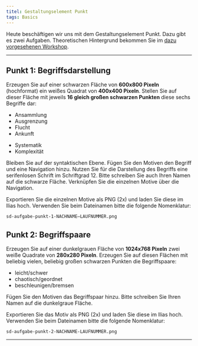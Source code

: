 ```yaml
---
titel: Gestaltungselement Punkt
tags: Basics
---
```


Heute beschäftigen wir uns mit dem Gestaltungselement Punkt. Dazu gibt es zwei Aufgaben. Theoretischen Hintergrund bekommen Sie im [dazu vorgesehenen Workshop](/mi-bachelor-screendesign/lehrveranstaltungen/020-workshop-punkt-linie/).

---

## Punkt 1: Begriffsdarstellung

Erzeugen Sie auf einer schwarzen Fläche von **600x800 Pixeln** (hochformat) ein weißes Quadrat von **400x400 Pixeln**. Stellen Sie auf dieser Fläche mit jeweils **16 gleich großen schwarzen Punkten** diese sechs Begriffe dar:

 <!-- Streuung -->
 - Ansammlung
 - Ausgrenzung
 - Flucht
 - Ankunft
 <!-- Verdrängung-->
 - Systematik
 - Komplexität
 
Bleiben Sie auf der syntaktischen Ebene. Fügen Sie den Motiven den Begriff und eine Navigation hinzu. Nutzen Sie für die Darstellung des Begriffs eine serifenlosen Schrift im Schriftgrad 12. Bitte schreiben Sie auch Ihren Namen auf die schwarze Fläche. Verknüpfen Sie die einzelnen Motive über die Navigation.

Exportieren Sie die einzelnen Motive als PNG (2x) und laden Sie diese im Ilias hoch. Verwenden Sie beim Dateinamen bitte die folgende Nomenklatur: 

```sd-aufgabe-punkt-1-NACHNAME–LAUFNUMMER.png```

## Punkt 2: Begriffspaare

<!--
Erzeugen Sie auf einer dunkelgrauen Fläche von **1024x768 Pixeln** vier weiße Quadrate von **280x280 Pixeln**. Stellen Sie auf diesen Flächen mit beliebig vielen, beliebig großen schwarzen Punkten die Begriffe:
 - Frühling
 - Sommer
 - Herbst
 - Winter

Bitte schreiben Sie Ihren Namen und den Titel „Die vier Jahreszeiten“ auf die dunkelgraue Fläche.--> 

Erzeugen Sie auf einer dunkelgrauen Fläche von **1024x768 Pixeln** zwei weiße Quadrate von **280x280 Pixeln**. Erzeugen Sie auf diesen Flächen mit beliebig vielen, beliebig großen schwarzen Punkten die Begriffspaare: 
- leicht/schwer
- chaotisch/geordnet
- beschleunigen/bremsen 

Fügen Sie den Motiven das Begriffspaar hinzu. Bitte schreiben Sie Ihren Namen auf die dunkelgraue Fläche.

Exportieren Sie das Motiv als PNG (2x) und laden Sie diese im Ilias hoch. Verwenden Sie beim Dateinamen bitte die folgende Nomenklatur: 

```sd-aufgabe-punkt-2-NACHNAME-LAUFNUMMER.png```

---
